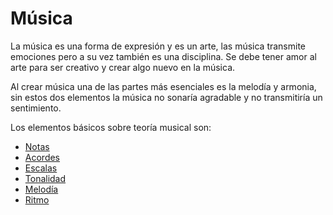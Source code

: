 # Música

La música es una forma de expresión y es un arte, las música transmite emociones pero a su vez también es una disciplina. Se debe tener amor al arte para ser creativo y crear algo nuevo en la música.

Al crear música una de las partes más esenciales es la melodía y armonia, sin estos dos elementos la música no sonaría agradable y no transmitiría un sentimiento.

Los elementos básicos sobre teoría musical son:
- [Notas]()
- [Acordes]()
- [Escalas]()
- [Tonalidad]()
- [Melodía]()
- [Ritmo]()
